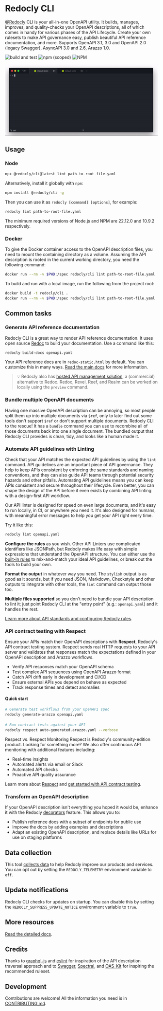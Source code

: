 # Redocly CLI

[@Redocly](https://redocly.com) CLI is your all-in-one OpenAPI utility.
It builds, manages, improves, and quality-checks your OpenAPI descriptions, all of which comes in handy for various phases of the API Lifecycle.
Create your own rulesets to make API governance easy, publish beautiful API reference documentation, and more.
Supports OpenAPI 3.1, 3.0 and OpenAPI 2.0 (legacy Swagger), AsyncAPI 3.0 and 2.6, Arazzo 1.0.

![build and test](https://github.com/redocly/redocly-cli/actions/workflows/tests.yaml/badge.svg)
![npm (scoped)](https://img.shields.io/npm/v/@redocly/cli)
![NPM](https://img.shields.io/npm/l/@redocly/cli)

![OpenAPI CLI toolset](./media/redocly-cli.gif)

## Usage

### Node

```sh
npx @redocly/cli@latest lint path-to-root-file.yaml
```

Alternatively, install it globally with `npm`:

```sh
npm install @redocly/cli -g
```

Then you can use it as `redocly [command] [options]`, for example:

```sh
redocly lint path-to-root-file.yaml
```

The minimum required versions of Node.js and NPM are 22.12.0 and 10.9.2 respectively.

### Docker

To give the Docker container access to the OpenAPI description files, you need to mount the containing directory as a volume.
Assuming the API description is rooted in the current working directory, you need the following command:

```sh
docker run --rm -v $PWD:/spec redocly/cli lint path-to-root-file.yaml
```

To build and run with a local image, run the following from the project root:

```sh
docker build -t redocly/cli .
docker run --rm -v $PWD:/spec redocly/cli lint path-to-root-file.yaml
```

## Common tasks

### Generate API reference documentation

Redocly CLI is a great way to render API reference documentation.
It uses open source [Redoc](https://github.com/redocly/redoc) to build your documentation.
Use a command like this:

```sh
redocly build-docs openapi.yaml
```

Your API reference docs are in `redoc-static.html` by default.
You can customize this in many ways.
[Read the main docs](https://redocly.com/docs/cli/commands/build-docs) for more information.

> :bulb: Redocly also has [hosted API management solution](https://redocly.com/reunite/), a (commercial) alternative to Redoc.
> Redoc, Revel, Reef, and Realm can be worked on locally using the `preview` command.

### Bundle multiple OpenAPI documents

Having one massive OpenAPI description can be annoying, so most people split them up into multiple documents via `$ref`, only to later find out some tools don't support `$ref` or don't support multiple documents.
Redocly CLI to the rescue! It has a `bundle` command you can use to recombine all of those documents back into one single document.
The bundled output that Redocly CLI provides is clean, tidy, and looks like a human made it.

### Automate API guidelines with Linting

Check that your API matches the expected API guidelines by using the `lint` command.
API guidelines are an important piece of API governance. They help to keep APIs consistent by enforcing the same standards and naming conventions, and they can also guide API teams through potential security hazards and other pitfalls.
Automating API guidelines means you can keep APIs consistent and secure throughout their lifecycle.
Even better, you can shape the design of the API before it even exists by combining API linting with a design-first API workflow.

Our API linter is designed for speed on even large documents, and it's easy to run locally, in CI, or anywhere you need it.
It's also designed for humans, with meaningful error messages to help you get your API right every time.

Try it like this:

```sh
redocly lint openapi.yaml
```

**Configure the rules** as you wish.
Other API Linters use complicated identifiers like JSONPath, but Redocly makes life easy with simple expressions that understand the OpenAPI structure.
You can either use the [built-in rules](https://redocly.com/docs/cli/rules) to mix-and-match your ideal API guidelines, or break out the tools to build your own.

**Format the output** in whatever way you need.
The `stylish` output is as good as it sounds, but if you need JSON, Markdown, Checkstyle and other outputs to integrate with other tools, the `lint` command can output those too.

**Multiple files supported** so you don't need to bundle your API description to lint it; just point Redocly CLI at the "entry point" (e.g.: `openapi.yaml`) and it handles the rest.

[Learn more about API standards and configuring Redocly rules](https://redocly.com/docs/cli/api-standards).

### API contract testing with Respect

Ensure your APIs match their OpenAPI descriptions with **Respect**, Redocly's API contract testing system. Respect sends real HTTP requests to your API server and validates that responses match the expectations defined in your OpenAPI description and Arazzo workflows.

- Verify API responses match your OpenAPI schema
- Test complex API sequences using OpenAPI Arazzo format
- Catch API drift early in development and CI/CD
- Ensure external APIs you depend on behave as expected
- Track response times and detect anomalies

#### Quick start

```sh
# Generate test workflows from your OpenAPI spec
redocly generate-arazzo openapi.yaml

# Run contract tests against your API
redocly respect auto-generated.arazzo.yaml --verbose
```

Respect vs. Respect Monitoring
Respect is Redocly's community-edition product. Looking for something more? We also offer continuous API monitoring with additional features including:

- Real-time insights
- Automated alerts via email or Slack
- Automated API checks
- Proactive API quality assurance

Learn more about [Respect](https://redocly.com/respect) and [get started with API contract testing](https://redocly.com/docs/respect/get-started).

### Transform an OpenAPI description

If your OpenAPI description isn't everything you hoped it would be, enhance it with the Redocly [decorators](https://redocly.com/docs/cli/decorators) feature.
This allows you to:

- Publish reference docs with a subset of endpoints for public use
- Improve the docs by adding examples and descriptions
- Adapt an existing OpenAPI description, and replace details like URLs for use on staging platforms

## Data collection

This tool [collects data](./docs/usage-data.md) to help Redocly improve our products and services.
You can opt out by setting the `REDOCLY_TELEMETRY` environment variable to `off`.

## Update notifications

Redocly CLI checks for updates on startup.
You can disable this by setting the `REDOCLY_SUPPRESS_UPDATE_NOTICE` environment variable to `true`.

## More resources

[Read the detailed docs](https://redocly.com/docs/cli/).

## Credits

Thanks to [graphql-js](https://github.com/graphql/graphql-js) and [eslint](https://github.com/eslint/eslint) for inspiration of the API description traversal approach and to [Swagger](https://github.com/swagger-api/swagger-editor), [Spectral](https://github.com/stoplightio/spectral), and [OAS-Kit](https://github.com/Mermade/oas-kit) for inspiring the recommended ruleset.

## Development

Contributions are welcome!
All the information you need is in [CONTRIBUTING.md](CONTRIBUTING.md).
